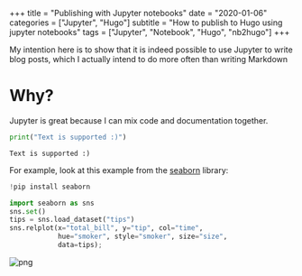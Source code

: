 +++
title = "Publishing with Jupyter notebooks"
date = "2020-01-06"
categories = ["Jupyter", "Hugo"]
subtitle = "How to publish to Hugo using jupyter notebooks"
tags = ["Jupyter", "Notebook", "Hugo", "nb2hugo"]
+++


My intention here is to show that it is indeed possible to use Jupyter to write blog posts, which I actually intend to do more often than writing Markdown

# Why?

Jupyter is great because I can mix code and documentation together.


```python
print("Text is supported :)")
```

    Text is supported :)


For example, look at this example from the [seaborn](https://seaborn.pydata.org/) library:


```python
!pip install seaborn
```


```python
import seaborn as sns
sns.set()
tips = sns.load_dataset("tips")
sns.relplot(x="total_bill", y="tip", col="time",
            hue="smoker", style="smoker", size="size",
            data=tips);
```


![png](output_6_0.png)


